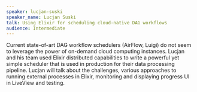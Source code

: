 ```yaml
---
speaker: lucjan-suski
speaker_name: Lucjan Suski
talk: Using Elixir for scheduling cloud-native DAG workflows
audience: Intermediate
---
```

<p>Current state-of-art DAG workflow schedulers (AirFlow, Luigi) do not seem to leverage the power of on-demand cloud computing instances. Lucjan and his team used Elixir distributed capabilities to write a powerful yet simple scheduler that is used in production for their data processing pipeline. Lucjan will talk about the challenges, various approaches to running external processes in Elixir, monitoring and displaying progress UI in LiveView and testing.</p>
